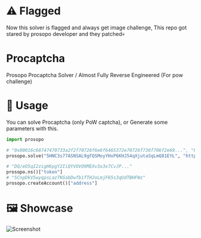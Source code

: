 # ⚠️ Flagged
Now this solver is flagged and always get image challenge, This repo got stared by prosopo developer and they patched💀
# Procaptcha
Prosopo Procaptcha Solver / Almost Fully Reverse Engineered (For pow challenge)
# 📘 Usage
You can solve Procaptcha (only PoW captcha), or Generate some parameters with this.
```py
import prosopo

# "0x00016c68747470733a2f2f70726f6e6f6465372e70726f736f706f2e69...", "Failed" or "Unsupported CAPTCHA type"
prosopo.solve("5HNC3s77ASNSAL9gFQSMoyYHxP6KHJ54qXjutaSqLmQ81EYL", "https://hamutan86.pythonanywhere.com/captchademo/prosopo", f"http://your.proxy:1000")

# "DQ/eO5qI2zigH6pgY2IiQYVOVO9MEXv3x3x7CvJP..."
prosopo.ns()["token"]
# "5CnpDkV5wyqpsLazTKGabDwfb1fTHJoLmjF65s3qUdTBHFWz"
prosopo.createAccount()["address"]
```
# 🖼️ Showcase
![Screenshot](https://github.com/hemusuku86/prosopo-procaptcha/blob/main/%E3%82%B9%E3%82%AF%E3%83%AA%E3%83%BC%E3%83%B3%E3%82%B7%E3%83%A7%E3%83%83%E3%83%88%202025-07-06%20190919.png?raw=true)
